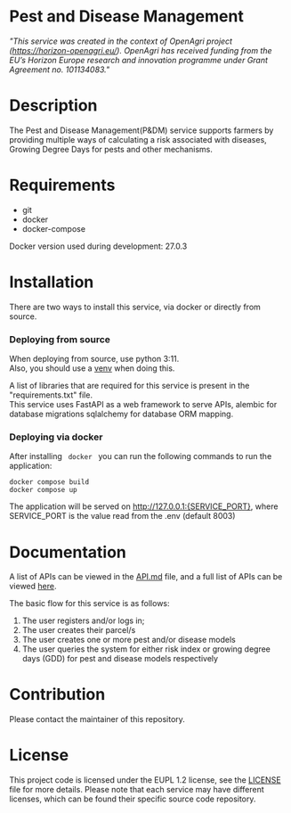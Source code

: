 # Pest and Disease Management

*"This service was created in the context of OpenAgri project (https://horizon-openagri.eu/). OpenAgri has received funding from the EU’s Horizon Europe research and innovation programme under Grant Agreement no. 101134083."*

# Description

The Pest and Disease Management(P&DM) service supports farmers by providing multiple ways of calculating a risk associated with
diseases, Growing Degree Days for pests and other mechanisms.

# Requirements

<ul>
    <li>git</li>
    <li>docker</li>
    <li>docker-compose</li>
</ul>

Docker version used during development: 27.0.3

# Installation

There are two ways to install this service, via docker or directly from source.

<h3> Deploying from source </h3>

When deploying from source, use python 3:11.\
Also, you should use a [venv](https://peps.python.org/pep-0405/) when doing this.

A list of libraries that are required for this service is present in the "requirements.txt" file.\
This service uses FastAPI as a web framework to serve APIs, alembic for database migrations sqlalchemy for database ORM mapping.

<h3> Deploying via docker </h3>

After installing <code> docker </code> you can run the following commands to run the application:

```
docker compose build
docker compose up
```

The application will be served on http://127.0.0.1:{SERVICE_PORT}, where SERVICE_PORT is the value read from the .env (default 8003)

# Documentation
A list of APIs can be viewed in the [API.md](https://github.com/openagri-eu/pest-and-disease-management/blob/main/API.md) file, and a full list of APIs can be viewed [here](https://editor-next.swagger.io/?url=https://gist.githubusercontent.com/vlf-stefan-drobic/71d21b192db0b968278a48d6e5e6d9cb/raw/dd4bd697421dba235210040fa272a0bb1fbaaa5c/gistfile1.txt).

The basic flow for this service is as follows:
1. The user registers and/or logs in;
2. The user creates their parcel/s
3. The user creates one or more pest and/or disease models
4. The user queries the system for either risk index or growing degree days (GDD) for pest and disease models respectively

# Contribution
Please contact the maintainer of this repository.

# License
This project code is licensed under the EUPL 1.2 license, see the [LICENSE](https://github.com/agstack/OpenAgri-PestAndDiseaseManagement/blob/main/LICENSE) file for more details.
Please note that each service may have different licenses, which can be found their specific source code repository.
